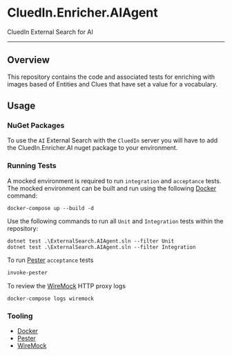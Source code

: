 # CluedIn.Enricher.AIAgent

CluedIn External Search for AI

------

## Overview

This repository contains the code and associated tests for enriching with images based of Entities and Clues that have set a value for a vocabulary. 

## Usage

### NuGet Packages

To use the `AI` External Search with the `CluedIn` server you will have to add the CluedIn.Enricher.AI nuget package to your environment.

### Running Tests

A mocked environment is required to run `integration` and `acceptance` tests. The mocked environment can be built and run using the following [Docker](https://www.docker.com/) command:

```Shell
docker-compose up --build -d
```

Use the following commands to run all `Unit` and `Integration` tests within the repository:

```Shell
dotnet test .\ExternalSearch.AIAgent.sln --filter Unit
dotnet test .\ExternalSearch.AIAgent.sln --filter Integration
```

To run [Pester](https://github.com/pester/Pester) `acceptance` tests

```PowerShell
invoke-pester
```

To review the [WireMock](http://wiremock.org/) HTTP proxy logs

```Shell
docker-compose logs wiremock
```

### Tooling

- [Docker](https://www.docker.com/)
- [Pester](https://github.com/pester/Pester)
- [WireMock](http://wiremock.org/)
